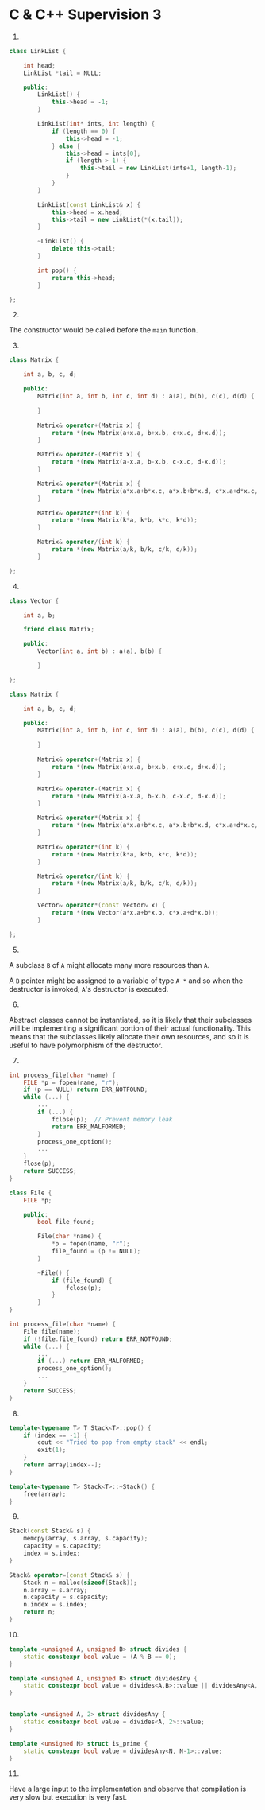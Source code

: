 # C & C++ Supervision 3

1. 

```c++
class LinkList {

    int head;
    LinkList *tail = NULL;

    public:
        LinkList() {
            this->head = -1;
        }

        LinkList(int* ints, int length) {
            if (length == 0) {
                this->head = -1;
            } else {
                this->head = ints[0];
                if (length > 1) {
                    this->tail = new LinkList(ints+1, length-1);
                }
            }
        }

        LinkList(const LinkList& x) {
            this->head = x.head;
            this->tail = new LinkList(*(x.tail));
        }

        ~LinkList() {
            delete this->tail;
        }

        int pop() {
            return this->head;
        }

};
```

2. 

The constructor would be called before the `main` function.

3. 

```c++
class Matrix {

    int a, b, c, d;

    public:
        Matrix(int a, int b, int c, int d) : a(a), b(b), c(c), d(d) {

        }
        
        Matrix& operator+(Matrix x) {
            return *(new Matrix(a+x.a, b+x.b, c+x.c, d+x.d));
        }

        Matrix& operator-(Matrix x) {
            return *(new Matrix(a-x.a, b-x.b, c-x.c, d-x.d));
        }

        Matrix& operator*(Matrix x) {
            return *(new Matrix(a*x.a+b*x.c, a*x.b+b*x.d, c*x.a+d*x.c, c*x.b+d*x.d));
        }

        Matrix& operator*(int k) {
            return *(new Matrix(k*a, k*b, k*c, k*d));
        }

        Matrix& operator/(int k) {
            return *(new Matrix(a/k, b/k, c/k, d/k));
        }

};
```

4.

```c++
class Vector {

    int a, b;

    friend class Matrix;

    public:
        Vector(int a, int b) : a(a), b(b) {

        }

};

class Matrix {

    int a, b, c, d;

    public:
        Matrix(int a, int b, int c, int d) : a(a), b(b), c(c), d(d) {

        }
        
        Matrix& operator+(Matrix x) {
            return *(new Matrix(a+x.a, b+x.b, c+x.c, d+x.d));
        }

        Matrix& operator-(Matrix x) {
            return *(new Matrix(a-x.a, b-x.b, c-x.c, d-x.d));
        }

        Matrix& operator*(Matrix x) {
            return *(new Matrix(a*x.a+b*x.c, a*x.b+b*x.d, c*x.a+d*x.c, c*x.b+d*x.d));
        }

        Matrix& operator*(int k) {
            return *(new Matrix(k*a, k*b, k*c, k*d));
        }

        Matrix& operator/(int k) {
            return *(new Matrix(a/k, b/k, c/k, d/k));
        }

        Vector& operator*(const Vector& x) {
            return *(new Vector(a*x.a+b*x.b, c*x.a+d*x.b));
        }

};
```

5. 

A subclass `B` of `A` might allocate many more resources than `A`.

A `B` pointer might be assigned to a variable of type `A *` and so when the destructor is invoked, `A`'s destructor is executed.

6. 

Abstract classes cannot be instantiated, so it is likely that their subclasses will be implementing a significant portion of their actual functionality. This means that the subclasses likely allocate their own resources, and so it is useful to have polymorphism of the destructor.

7. 

```c
int process_file(char *name) {
    FILE *p = fopen(name, "r");
    if (p == NULL) return ERR_NOTFOUND;
    while (...) {
        ...
        if (...) {
            fclose(p);  // Prevent memory leak
            return ERR_MALFORMED;
        }
        process_one_option();
        ...
    }
    flose(p);
    return SUCCESS;
}
```

```c++
class File {
    FILE *p;

    public:
        bool file_found;

        File(char *name) {
            *p = fopen(name, "r");
            file_found = (p != NULL);
        }

        ~File() {
            if (file_found) {
                fclose(p);
            }
        }
}

int process_file(char *name) {
    File file(name);
    if (!file.file_found) return ERR_NOTFOUND;
    while (...) {
        ...
        if (...) return ERR_MALFORMED;
        process_one_option();
        ...
    }
    return SUCCESS;
}
```

8. 

```c++
template<typename T> T Stack<T>::pop() {
    if (index == -1) {
        cout << "Tried to pop from empty stack" << endl;
        exit(1);
    }
    return array[index--];
}

template<typename T> Stack<T>::~Stack() {
    free(array);
}
```

9. 

```c++
Stack(const Stack& s) {
    memcpy(array, s.array, s.capacity);
    capacity = s.capacity;
    index = s.index;
}

Stack& operator=(const Stack& s) {
    Stack n = malloc(sizeof(Stack));
    n.array = s.array;
    n.capacity = s.capacity;
    n.index = s.index;
    return n;
}

```

10. 

```c++
template <unsigned A, unsigned B> struct divides {
    static constexpr bool value = (A % B == 0);
}

template <unsigned A, unsigned B> struct dividesAny {
    static constexpr bool value = divides<A,B>::value || dividesAny<A, B-1>::value;
}


template <unsigned A, 2> struct dividesAny {
    static constexpr bool value = divides<A, 2>::value;
}

template <unsigned N> struct is_prime {
    static constexpr bool value = dividesAny<N, N-1>::value;
}
```

11. 

Have a large input to the implementation and observe that compilation is very slow but execution is very fast.
